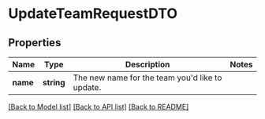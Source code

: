 # UpdateTeamRequestDTO

## Properties
Name | Type | Description | Notes
------------ | ------------- | ------------- | -------------
**name** | **string** | The new name for the team you&#x27;d like to update. | 

[[Back to Model list]](../../README.md#documentation-for-models) [[Back to API list]](../../README.md#documentation-for-api-endpoints) [[Back to README]](../../README.md)

